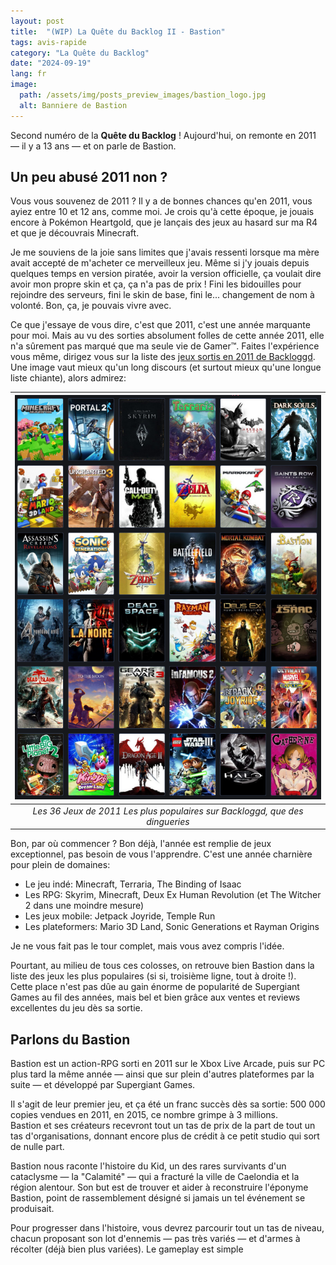 ```yaml
---
layout: post
title:  "(WIP) La Quête du Backlog II - Bastion"
tags: avis-rapide
category: "La Quête du Backlog"
date: "2024-09-19"
lang: fr
image:
  path: /assets/img/posts_preview_images/bastion_logo.jpg
  alt: Banniere de Bastion
---
```


Second numéro de la **Quête du Backlog** ! Aujourd'hui, on remonte en 2011 &mdash; il y a 13 ans &mdash; et on parle de Bastion.

## Un peu abusé 2011 non ?

Vous vous souvenez de 2011 ? Il y a de bonnes chances qu'en 2011, vous ayiez entre 10 et 12 ans, comme moi. Je crois qu'à cette époque, je jouais encore à Pokémon Heartgold, que je lançais des jeux au hasard sur ma R4 et que je découvrais Minecraft. 

Je me souviens de la joie sans limites que j'avais ressenti lorsque ma mère avait accepté de m'acheter ce merveilleux jeu. Même si j'y jouais depuis quelques temps en version piratée, avoir la version officielle, ça voulait dire avoir mon propre skin et ça, ça n'a pas de prix ! Fini les bidouilles pour rejoindre des serveurs, fini le skin de base, fini le... changement de nom à volonté. Bon, ça, je pouvais vivre avec.

Ce que j'essaye de vous dire, c'est que 2011, c'est une année marquante pour moi. Mais au vu des sorties absolument folles de cette année 2011, elle n'a sûrement pas marqué que ma seule vie de Gamer™. Faites l'expérience vous même, dirigez vous sur la liste des [jeux sortis en 2011 de Backloggd](https://www.backloggd.com/games/lib/played/release_year_custom:2011). Une image vaut mieux qu'un long discours (et surtout mieux qu'une longue liste chiante), alors admirez:

|![36 Jeux sortis en 2011 les plus populaires sur le site Backloggd](/assets/img/articles/qb_2_bastion/50_most_popular_2011_games.png)|
|:--:|
| *Les 36 Jeux de 2011 Les plus populaires sur Backloggd, que des dingueries* |

Bon, par où commencer ? Bon déjà, l'année est remplie de jeux exceptionnel, pas besoin de vous l'apprendre. C'est une année charnière pour plein de domaines:
- Le jeu indé: Minecraft, Terraria, The Binding of Isaac
- Les RPG: Skyrim, Minecraft, Deux Ex Human Revolution (et The Witcher 2 dans une moindre mesure)
- Les jeux mobile: Jetpack Joyride, Temple Run
- Les plateformers: Mario 3D Land, Sonic Generations et Rayman Origins

Je ne vous fait pas le tour complet, mais vous avez compris l'idée.

Pourtant, au milieu de tous ces colosses, on retrouve bien Bastion dans la liste des jeux les plus populaires (si si, troisième ligne, tout à droite !).  
Cette place n'est pas dûe au gain énorme de popularité de Supergiant Games au fil des années, mais bel et bien grâce aux ventes et reviews excellentes du jeu dès sa sortie. 

## Parlons du Bastion

Bastion est un action-RPG sorti en 2011 sur le Xbox Live Arcade, puis sur PC plus tard la même année &mdash; ainsi que sur plein d'autres plateformes par la suite &mdash; et développé par Supergiant Games.   

Il s'agit de leur premier jeu, et ça été un franc succès dès sa sortie: 500 000 copies vendues en 2011, en 2015, ce nombre grimpe à 3 millions.  
Bastion et ses créateurs recevront tout un tas de prix de la part de tout un tas d'organisations, donnant encore plus de crédit à ce petit studio qui sort de nulle part.

Bastion nous raconte l'histoire du Kid, un des rares survivants d'un cataclysme &mdash; la "Calamité" &mdash; qui a fracturé la ville de Caelondia et la région alentour.
Son but est de trouver et aider à reconstruire l'éponyme Bastion, point de rassemblement désigné si jamais un tel événement se produisait.

Pour progresser dans l'histoire, vous devrez parcourir tout un tas de niveau, chacun proposant son lot d'ennemis &mdash; pas très variés &mdash; et d'armes à récolter (déjà bien plus variées). Le gameplay est simple 

